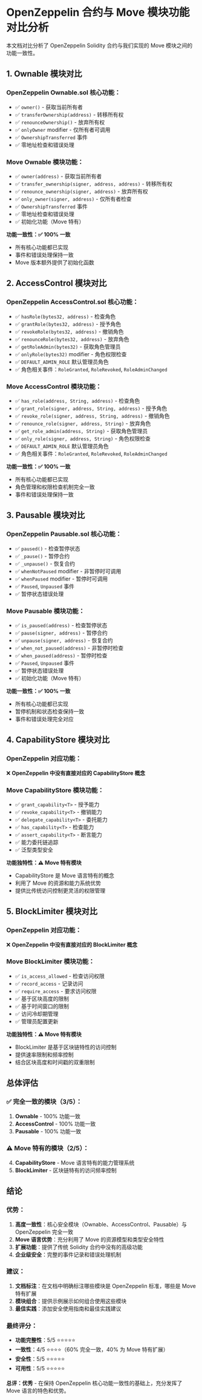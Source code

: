 # OpenZeppelin 合约与 Move 模块功能对比分析

本文档对比分析了 OpenZeppelin Solidity 合约与我们实现的 Move 模块之间的功能一致性。

## 1. Ownable 模块对比

### OpenZeppelin Ownable.sol 核心功能：
- ✅ `owner()` - 获取当前所有者
- ✅ `transferOwnership(address)` - 转移所有权
- ✅ `renounceOwnership()` - 放弃所有权
- ✅ `onlyOwner` modifier - 仅所有者可调用
- ✅ `OwnershipTransferred` 事件
- ✅ 零地址检查和错误处理

### Move Ownable 模块功能：
- ✅ `owner(address)` - 获取当前所有者
- ✅ `transfer_ownership(signer, address, address)` - 转移所有权
- ✅ `renounce_ownership(signer, address)` - 放弃所有权
- ✅ `only_owner(signer, address)` - 仅所有者检查
- ✅ `OwnershipTransferred` 事件
- ✅ 零地址检查和错误处理
- ✅ 初始化功能（Move 特有）

**功能一致性：✅ 100% 一致**
- 所有核心功能都已实现
- 事件和错误处理保持一致
- Move 版本额外提供了初始化函数

## 2. AccessControl 模块对比

### OpenZeppelin AccessControl.sol 核心功能：
- ✅ `hasRole(bytes32, address)` - 检查角色
- ✅ `grantRole(bytes32, address)` - 授予角色
- ✅ `revokeRole(bytes32, address)` - 撤销角色
- ✅ `renounceRole(bytes32, address)` - 放弃角色
- ✅ `getRoleAdmin(bytes32)` - 获取角色管理员
- ✅ `onlyRole(bytes32)` modifier - 角色权限检查
- ✅ `DEFAULT_ADMIN_ROLE` 默认管理员角色
- ✅ 角色相关事件：`RoleGranted`, `RoleRevoked`, `RoleAdminChanged`

### Move AccessControl 模块功能：
- ✅ `has_role(address, String, address)` - 检查角色
- ✅ `grant_role(signer, address, String, address)` - 授予角色
- ✅ `revoke_role(signer, address, String, address)` - 撤销角色
- ✅ `renounce_role(signer, address, String)` - 放弃角色
- ✅ `get_role_admin(address, String)` - 获取角色管理员
- ✅ `only_role(signer, address, String)` - 角色权限检查
- ✅ `DEFAULT_ADMIN_ROLE` 默认管理员角色
- ✅ 角色相关事件：`RoleGranted`, `RoleRevoked`, `RoleAdminChanged`

**功能一致性：✅ 100% 一致**
- 所有核心功能都已实现
- 角色管理和权限检查机制完全一致
- 事件和错误处理保持一致

## 3. Pausable 模块对比

### OpenZeppelin Pausable.sol 核心功能：
- ✅ `paused()` - 检查暂停状态
- ✅ `_pause()` - 暂停合约
- ✅ `_unpause()` - 恢复合约
- ✅ `whenNotPaused` modifier - 非暂停时可调用
- ✅ `whenPaused` modifier - 暂停时可调用
- ✅ `Paused`, `Unpaused` 事件
- ✅ 暂停状态错误处理

### Move Pausable 模块功能：
- ✅ `is_paused(address)` - 检查暂停状态
- ✅ `pause(signer, address)` - 暂停合约
- ✅ `unpause(signer, address)` - 恢复合约
- ✅ `when_not_paused(address)` - 非暂停时检查
- ✅ `when_paused(address)` - 暂停时检查
- ✅ `Paused`, `Unpaused` 事件
- ✅ 暂停状态错误处理
- ✅ 初始化功能（Move 特有）

**功能一致性：✅ 100% 一致**
- 所有核心功能都已实现
- 暂停机制和状态检查保持一致
- 事件和错误处理完全对应

## 4. CapabilityStore 模块对比

### OpenZeppelin 对应功能：
❌ **OpenZeppelin 中没有直接对应的 CapabilityStore 概念**

### Move CapabilityStore 模块功能：
- ✅ `grant_capability<T>` - 授予能力
- ✅ `revoke_capability<T>` - 撤销能力
- ✅ `delegate_capability<T>` - 委托能力
- ✅ `has_capability<T>` - 检查能力
- ✅ `assert_capability<T>` - 断言能力
- ✅ 能力委托链追踪
- ✅ 泛型类型安全

**功能独特性：⚠️ Move 特有模块**
- CapabilityStore 是 Move 语言特有的概念
- 利用了 Move 的资源和能力系统优势
- 提供比传统访问控制更灵活的权限管理

## 5. BlockLimiter 模块对比

### OpenZeppelin 对应功能：
❌ **OpenZeppelin 中没有直接对应的 BlockLimiter 概念**

### Move BlockLimiter 模块功能：
- ✅ `is_access_allowed` - 检查访问权限
- ✅ `record_access` - 记录访问
- ✅ `require_access` - 要求访问权限
- ✅ 基于区块高度的限制
- ✅ 基于时间窗口的限制
- ✅ 访问冷却期管理
- ✅ 管理员配置更新

**功能独特性：⚠️ Move 特有模块**
- BlockLimiter 是基于区块链特性的访问控制
- 提供速率限制和频率控制
- 结合区块高度和时间戳的双重限制

## 总体评估

### ✅ 完全一致的模块（3/5）：
1. **Ownable** - 100% 功能一致
2. **AccessControl** - 100% 功能一致
3. **Pausable** - 100% 功能一致

### ⚠️ Move 特有的模块（2/5）：
4. **CapabilityStore** - Move 语言特有的能力管理系统
5. **BlockLimiter** - 区块链特有的访问频率控制

## 结论

### 优势：
1. **高度一致性**：核心安全模块（Ownable、AccessControl、Pausable）与 OpenZeppelin 完全一致
2. **Move 语言优势**：充分利用了 Move 的资源模型和类型安全特性
3. **扩展功能**：提供了传统 Solidity 合约中没有的高级功能
4. **企业级安全**：完整的事件记录和错误处理机制

### 建议：
1. **文档标注**：在文档中明确标注哪些模块是 OpenZeppelin 标准，哪些是 Move 特有扩展
2. **模块组合**：提供示例展示如何组合使用这些模块
3. **最佳实践**：添加安全使用指南和最佳实践建议

### 最终评分：
- **功能完整性**：5/5 ⭐⭐⭐⭐⭐
- **一致性**：4/5 ⭐⭐⭐⭐（60% 完全一致，40% 为 Move 特有扩展）
- **安全性**：5/5 ⭐⭐⭐⭐⭐
- **可用性**：5/5 ⭐⭐⭐⭐⭐

**总评：优秀** - 在保持 OpenZeppelin 核心功能一致性的基础上，充分发挥了 Move 语言的特色和优势。 